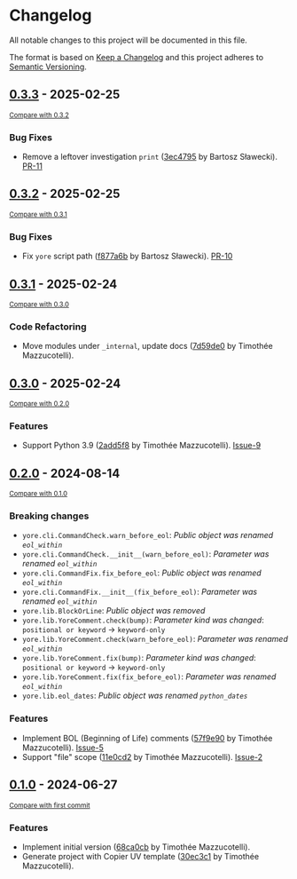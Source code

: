 # Changelog

All notable changes to this project will be documented in this file.

The format is based on [Keep a Changelog](http://keepachangelog.com/en/1.0.0/)
and this project adheres to [Semantic Versioning](http://semver.org/spec/v2.0.0.html).

<!-- insertion marker -->
## [0.3.3](https://github.com/pawamoy/yore/releases/tag/0.3.3) - 2025-02-25

<small>[Compare with 0.3.2](https://github.com/pawamoy/yore/compare/0.3.2...0.3.3)</small>

### Bug Fixes

- Remove a leftover investigation `print` ([3ec4795](https://github.com/pawamoy/yore/commit/3ec4795e50c5727059e0aceb5b155d5d9067784b) by Bartosz Sławecki). [PR-11](https://github.com/pawamoy/yore/pull/11)

## [0.3.2](https://github.com/pawamoy/yore/releases/tag/0.3.2) - 2025-02-25

<small>[Compare with 0.3.1](https://github.com/pawamoy/yore/compare/0.3.1...0.3.2)</small>

### Bug Fixes

- Fix `yore` script path ([f877a6b](https://github.com/pawamoy/yore/commit/f877a6bff48746724fb1c27c0d5ace378a62f02e) by Bartosz Sławecki). [PR-10](https://github.com/pawamoy/yore/pull/10)

## [0.3.1](https://github.com/pawamoy/yore/releases/tag/0.3.1) - 2025-02-24

<small>[Compare with 0.3.0](https://github.com/pawamoy/yore/compare/0.3.0...0.3.1)</small>

### Code Refactoring

- Move modules under `_internal`, update docs ([7d59de0](https://github.com/pawamoy/yore/commit/7d59de0593a79bb7be46fda3008bae36cb8eadc9) by Timothée Mazzucotelli).

## [0.3.0](https://github.com/pawamoy/yore/releases/tag/0.3.0) - 2025-02-24

<small>[Compare with 0.2.0](https://github.com/pawamoy/yore/compare/0.2.0...0.3.0)</small>

### Features

- Support Python 3.9 ([2add5f8](https://github.com/pawamoy/yore/commit/2add5f8d97dfb043ab5b4bb3afe08e7333392937) by Timothée Mazzucotelli). [Issue-9](https://github.com/pawamoy/yore/issues/9)

## [0.2.0](https://github.com/pawamoy/yore/releases/tag/0.2.0) - 2024-08-14

<small>[Compare with 0.1.0](https://github.com/pawamoy/yore/compare/0.1.0...0.2.0)</small>

### Breaking changes

- `yore.cli.CommandCheck.warn_before_eol`: *Public object was renamed `eol_within`*
- `yore.cli.CommandCheck.__init__(warn_before_eol)`: *Parameter was renamed `eol_within`*
- `yore.cli.CommandFix.fix_before_eol`: *Public object was renamed `eol_within`*
- `yore.cli.CommandFix.__init__(fix_before_eol)`: *Parameter was renamed `eol_within`*
- `yore.lib.BlockOrLine`: *Public object was removed*
- `yore.lib.YoreComment.check(bump)`: *Parameter kind was changed*: `positional or keyword` -> `keyword-only`
- `yore.lib.YoreComment.check(warn_before_eol)`: *Parameter was renamed `eol_within`*
- `yore.lib.YoreComment.fix(bump)`: *Parameter kind was changed*: `positional or keyword` -> `keyword-only`
- `yore.lib.YoreComment.fix(fix_before_eol)`: *Parameter was renamed `eol_within`*
- `yore.lib.eol_dates`: *Public object was renamed `python_dates`*

### Features

- Implement BOL (Beginning of Life) comments ([57f9e90](https://github.com/pawamoy/yore/commit/57f9e90970f4b5a162490d35875e271de00604a7) by Timothée Mazzucotelli). [Issue-5](https://github.com/pawamoy/yore/issues/5)
- Support "file" scope ([11e0cd2](https://github.com/pawamoy/yore/commit/11e0cd21693e553238d6817a7b5c5d76efc1e868) by Timothée Mazzucotelli). [Issue-2](https://github.com/pawamoy/yore/issues/2)

## [0.1.0](https://github.com/pawamoy/yore/releases/tag/0.1.0) - 2024-06-27

<small>[Compare with first commit](https://github.com/pawamoy/yore/compare/30ec3c10ea02e966331124ac8f81ceabe4be46f9...0.1.0)</small>

### Features

- Implement initial version ([68ca0cb](https://github.com/pawamoy/yore/commit/68ca0cbe64ee1d0511c67961051724e5c640a99c) by Timothée Mazzucotelli).
- Generate project with Copier UV template ([30ec3c1](https://github.com/pawamoy/yore/commit/30ec3c10ea02e966331124ac8f81ceabe4be46f9) by Timothée Mazzucotelli).

